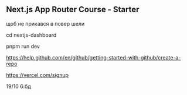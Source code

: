 ## Next.js App Router Course - Starter

<!-- 00000000000000 -->
 щоб не прикався в повер шели 
 
 <!-- Set-ExecutionPolicy -Scope CurrentUser -ExecutionPolicy Unrestricted -->

 cd nextjs-dashboard

 <!-- все що з навігацією повязано в ю ай теці в нав лінкс  -->
  pnpm run dev

<!-- посібник гіт хаб -->
  https://help.github.com/en/github/getting-started-with-github/create-a-repo
  
  <!-- l для роботи з бд створити тут обл зап -->
   https://vercel.com/signup
  <!-- про підключення читай в шостому розілі  -->
  <!-- https://nextjs.org/learn/dashboard-app/optimizing-fonts-images#why-optimize-images  -->
  
  
  19/10
  6:бд



